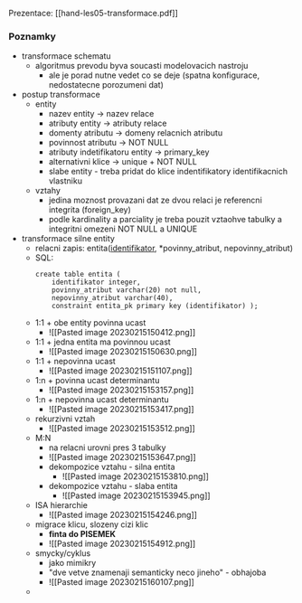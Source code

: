 Prezentace: [[hand-les05-transformace.pdf]]

### Poznamky
- transformace schematu
	- algoritmus prevodu byva soucasti modelovacich nastroju
		- ale je porad nutne vedet co se deje (spatna konfigurace, nedostatecne porozumeni dat)
- postup transformace
	- entity
		- nazev entity -> nazev relace
		- atributy entity -> atributy relace
		- domenty atributu -> domeny relacnich atributu
		- povinnost atributu -> NOT NULL
		- atributy indetifikatoru entity -> primary_key
		- alternativni klice -> unique + NOT NULL
		- slabe entity - treba pridat do klice indentifikatory identifikacnich vlastniku
	- vztahy
		- jedina moznost provazani dat ze dvou relaci je referencni integrita (foreign_key)
		- podle kardinality a parciality je treba pouzit vztaohve tabulky a integritni omezeni NOT NULL a UNIQUE
- transformace silne entity
	- relacni zapis: entita(<u>identifikator</u>, \*povinny_atribut, nepovinny_atribut)
	- SQL:
		```
		create table entita (
			identifikator integer,
			povinny_atribut varchar(20) not null,
			nepovinny_atribut varchar(40),
			constraint entita_pk primary key (identifikator) );
		```
	- 1:1 + obe entity povinna ucast
		- ![[Pasted image 20230215150412.png]]
	- 1:1 + jedna entita ma povinnou ucast
		- ![[Pasted image 20230215150630.png]]
	- 1:1 + nepovinna ucast
		- ![[Pasted image 20230215151107.png]]
	- 1:n + povinna ucast determinantu
		- ![[Pasted image 20230215153157.png]]
	- 1:n + nepovinna ucast determinantu
		- ![[Pasted image 20230215153417.png]]
	- rekurzivni vztah
		- ![[Pasted image 20230215153512.png]]
	- M:N
		- na relacni urovni pres 3 tabulky
		- ![[Pasted image 20230215153647.png]]
		- dekompozice vztahu - silna entita
			- ![[Pasted image 20230215153810.png]]
		- dekompozice vztahu - slaba entita
			- ![[Pasted image 20230215153945.png]]
	- ISA hierarchie
		- ![[Pasted image 20230215154246.png]]
	- migrace klicu, slozeny cizi klic
		- **finta do PISEMEK**
		- ![[Pasted image 20230215154912.png]]
	- smycky/cyklus
		- jako mimikry
		- "dve vetve znamenaji semanticky neco jineho" - obhajoba
		- ![[Pasted image 20230215160107.png]]
	- 